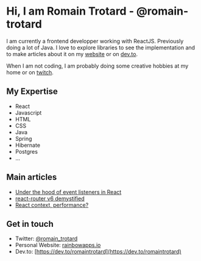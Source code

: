 # Hi, I am Romain Trotard - @romain-trotard

I am currently a frontend developper working with ReactJS. Previously doing a lot of Java.
I love to explore libraries to see the implementation and to make articles about it on my [website](https://rainbowapps.io/en/posts/) or on [dev.to](https://dev.to/romaintrotard).

When I am not coding, I am probably doing some creative hobbies at my home or on [twitch](https://www.twitch.tv/rainbowapps).

## My Expertise

- React
- Javascript
- HTML
- CSS
- Java
- Spring
- Hibernate
- Postgres
- ...

## Main articles

- [Under the hood of event listeners in React](https://dev.to/romaintrotard/under-the-hood-of-event-listeners-in-react-4g01)
- [react-router v6 demystified](https://dev.to/romaintrotard/react-router-v6-demystified-part-1-mhe)
- [React context, performance?](https://dev.to/romaintrotard/react-context-performance-5832)

## Get in touch
- Twitter: [@romain_trotard](https://twitter.com/romain_trotard)
- Personal Website: [rainbowapps.io](https://rainbowapps.io/en/posts/)
- Dev.to: [https://dev.to/romaintrotard](https://dev.to/romaintrotard)
